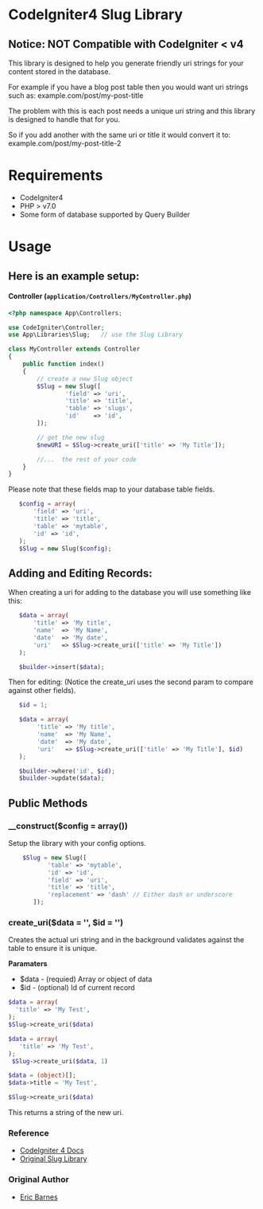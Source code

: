 # CodeIgniter4 Slug Library

## Notice: NOT Compatible with CodeIgniter < v4

 
 This library is designed to help you generate friendly uri strings for your content stored in the database.
 
 For example if you have a blog post table then you would want uri strings such as: example.com/post/my-post-title
 
 The problem with this is each post needs a unique uri string and this library is designed to handle that for you.
 
 So if you add another with the same uri or title it would convert it to: example.com/post/my-post-title-2
 
 # Requirements
 
 * CodeIgniter4
 * PHP > v7.0
 * Some form of database supported by Query Builder
 
 # Usage
 
 ## Here is an example setup:

 #### Controller  (`application/Controllers/MyController.php`)

```php
<?php namespace App\Controllers;

use CodeIgniter\Controller;
use App\Libraries\Slug;   // use the Slug Library

class MyController extends Controller
{
	public function index()
	{
		// create a new Slug object
		$Slug = new Slug([
				'field' => 'uri',
				'title' => 'title',
				'table' => 'slugs',
				'id' 	=> 'id',
		]);

		// get the new slug
		$newURI = $Slug->create_uri(['title' => 'My Title']);

		//...  the rest of your code
	}
}
 ```
 
 Please note that these fields map to your database table fields.
 
 ```php
 	$config = array(
 		'field' => 'uri',
 		'title' => 'title',
 		'table' => 'mytable',
 		'id' => 'id',
 	);
 	$Slug = new Slug($config);
 ```

 ## Adding and Editing Records: 
 
 When creating a uri for adding to the database you will use something like this:
 
 ```php	
 	$data = array(
        'title' => 'My title',
        'name'  => 'My Name',
        'date'  => 'My date',
        'uri'	=> $Slug->create_uri(['title' => 'My Title'])
    );

    $builder->insert($data);
```

 Then for editing: (Notice the create_uri uses the second param to compare against other fields).
 
 ```php
 	$id = 1;

 	$data = array(
         'title' => 'My title',
         'name'  => 'My Name',
         'date'  => 'My date',
         'uri'	 => $Slug->create_uri(['title' => 'My Title'], $id)
    );

    $builder->where('id', $id);
    $builder->update($data);
```

 
## Public Methods
 
### __construct($config = array())


Setup the library with your config options.
 
 ```php
     $Slug = new Slug([
			'table' => 'mytable',
			'id' => 'id',
			'field' => 'uri',
			'title' => 'title',
			'replacement' => 'dash' // Either dash or underscore
		]);
 ```
 
 ### create_uri($data = '', $id = '')
 
 Creates the actual uri string and in the background validates against the table to ensure it is unique.
  
  **Paramaters**
  
  * $data - (requied) Array or object of data
  * $id - (optional) Id of current record
  
  ```php
 $data = array(
 	'title' => 'My Test',
 );
 $Slug->create_uri($data)
 ```
 
 ```php
 $data = array(
 	'title' => 'My Test',
 );
  $Slug->create_uri($data, 1)
  ```
  
 ```php
 $data = (object)[];
 $data->title = 'My Test',
 
 $Slug->create_uri($data)
 ```
 
This returns a string of the new uri.


### Reference

* [CodeIgniter 4 Docs](https://bcit-ci.github.io/CodeIgniter4/index.html)
* [Original Slug Library](https://github.com/ericlbarnes/CodeIgniter-Slug-Library)

### Original Author

* [Eric Barnes](https://github.com/ericlbarnes)
